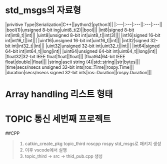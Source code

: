 # std_msgs의  자료형
|privitive Type|Serialization|C++||python2|python3||
|:---|:---|:---||:---|:---||
|bool(1)|unsigned 8-bit ing|uint8_t(2)||bool|||
|int8|signed 8-bit int|int8_t||int|||
|uint8|unsigned 8-bit int|uint8_t||int(3)|||
|int16|signed 16-bit int|int16_t||int|||
|uint16|unsigned 16-bit int|uint16_t||int|||
|int32|signed 32-bit int|int32_t||int|||
|uint32|unsigned 32-bit int|uint32_t||int|||
|int64|signed 64-bit int|int64_t||long|int||
|uint64|unsigned 64-bit int|uint64_t||long|int||
|float32|32-bit IEEE float|float||float|||
|float64|64-bit IEEE float|double||float|||
|string|ascii string (4)|std::string||str|bytes|||
|time|secs/nsecs unsigned 32-bit ints|ros::Time||rospy.Time|||
|duration|secs/nsecs signed 32-bit ints|ros::Duration||rospy.Duration|||

# Array handling 리스트 형태

# TOPIC 통신 세번째 프로젝트

##CPP
> 1. catkin_create_pkg topic_third roscpp rospy std_msgs로 패키지 생성
> 2. 이후 vscode에서 실행
> 3. topic_third -> src -> thid_pub.cpp 생성

```cpp

```































